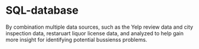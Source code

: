 # SQL-database
By combination multiple data sources, such as the Yelp review data and city inspection data, restaruart liquor license data, and analyzed to help gain more insight for identifying potential bussienss problems.
